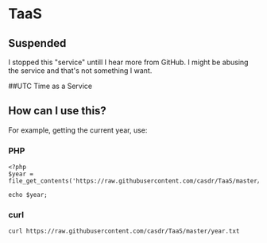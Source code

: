 # TaaS

## Suspended

I stopped this "service" untill I hear more from GitHub. I might be abusing the service and that's not something I want.

##UTC Time as a Service

## How can I use this?

For example, getting the current year, use:

### PHP
    <?php
	$year = file_get_contents('https://raw.githubusercontent.com/casdr/TaaS/master/year.txt');

	echo $year;

### curl
	curl https://raw.githubusercontent.com/casdr/TaaS/master/year.txt
